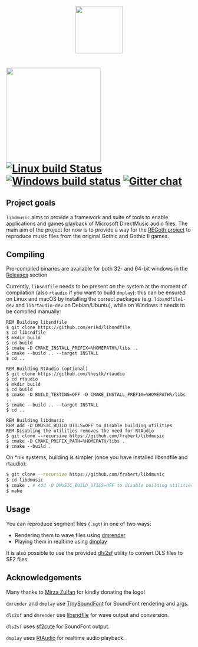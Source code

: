 <h4 align="center">
  <br>
  <img width="128" src="https://cdn.rawgit.com/frabert/libdmusic/3ea57d5/media/logo.svg">
  <br>
</h4>

<img width="256" src="https://cdn.rawgit.com/frabert/libdmusic/3ea57d5/media/logo_full.svg"> [![Linux build Status](https://travis-ci.org/frabert/libdmusic.svg?branch=master)](https://travis-ci.org/frabert/libdmusic) [![Windows build status](https://ci.appveyor.com/api/projects/status/7t7ral8wos4p7idc?svg=true)](https://ci.appveyor.com/project/frabert/libdmusic) [![Gitter chat](https://badges.gitter.im/frabert/libdmusic.png)](https://gitter.im/frabert/libdmusic)
=========

Project goals
-------------

`libdmusic` aims to provide a framework and suite of tools to enable applications and games playback of Microsoft DirectMusic audio files. The main aim of the project for now is to provide a way for the [REGoth project](https://github.com/REGoth-project/REGoth) to reproduce music files from the original Gothic and Gothic II games.

Compiling
---------

Pre-compiled binaries are available for both 32- and 64-bit windows in the [Releases](https://github.com/frabert/libdmusic/releases) section

Currently, `libsndfile` needs to be present on the system at the moment of compilation (also `rtaudio` if you want to build `dmplay`):
this can be ensured on Linux and macOS by installing the correct packages (e.g. `libsndfile1-dev` and `librtaudio-dev` on Debian/Ubuntu),
while on Windows it needs to be compiled manually:

````batch
REM Building libsndfile
$ git clone https://github.com/erikd/libsndfile
$ cd libsndfile
$ mkdir build
$ cd build
$ cmake -D CMAKE_INSTALL_PREFIX=%HOMEPATH%/libs ..
$ cmake --build .. --target INSTALL
$ cd ..

REM Building RtAudio (optional)
$ git clone https://github.com/thestk/rtaudio
$ cd rtaudio
$ mkdir build
$ cd build
$ cmake -D BUILD_TESTING=OFF -D CMAKE_INSTALL_PREFIX=%HOMEPATH%/libs ..
$ cmake --build .. --target INSTALL
$ cd ..

REM Building libdmusic
REM Add -D DMUSIC_BUILD_UTILS=OFF to disable building utilities
REM Disabling the utilities removes the need for RtAudio
$ git clone --recursive https://github.com/frabert/libdmusic
$ cmake -D CMAKE_PREFIX_PATH=%HOMEPATH/libs .
$ cmake --build .
````

On *nix systems, building is simpler (once you have installed libsndfile and rtaudio):

````sh
$ git clone --recursive https://github.com/frabert/libdmusic
$ cd libdmusic
$ cmake . # Add -D DMUSIC_BUILD_UTILS=OFF to disable building utilities and remove the dependency on RtAudio
$ make
````

Usage
-----

You can reproduce segment files (`.sgt`) in one of two ways:

- Rendering them to wave files using [dmrender](utils/dmrender/README.md)
- Playing them in realtime using [dmplay](utils/dmplay/README.md)

It is also possible to use the provided [dls2sf](utils/dls2sf/README.md) utility to convert DLS files to SF2 files.

Acknowledgements
----------------

Many thanks to [Mirza Zulfan](https://github.com/mirzazulfan) for kindly donating the logo!

`dmrender` and `dmplay` use [TinySoundFont](https://github.com/schellingb/TinySoundFont) for SoundFont rendering and [args](https://github.com/Taywee/args).

`dls2sf` and `dmrender` use [libsndfile](http://www.mega-nerd.com/libsndfile/) for wave output and conversion.

`dls2sf` uses [sf2cute](https://github.com/gocha/sf2cute) for SoundFont output.

`dmplay` uses [RtAudio](http://www.music.mcgill.ca/~gary/rtaudio/) for realtime audio playback.
